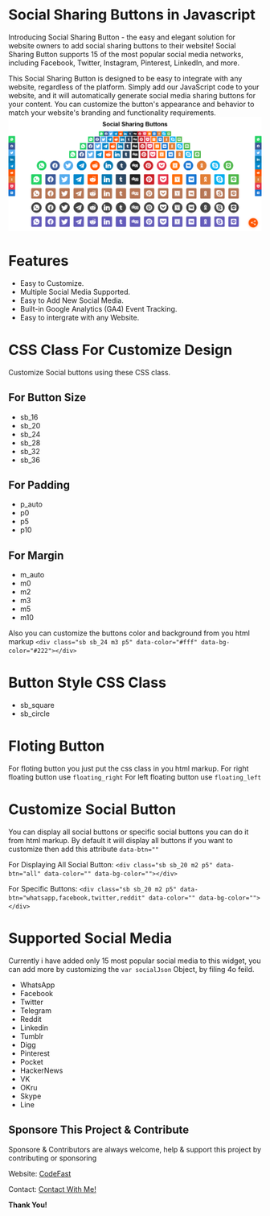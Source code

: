 # Social Sharing Buttons in Javascript
Introducing Social Sharing Button - the easy and elegant solution for website owners to add social sharing buttons to their website! Social Sharing Button supports 15 of the most popular social media networks, including Facebook, Twitter, Instagram, Pinterest, LinkedIn, and more.

This Social Sharing Button is designed to be easy to integrate with any website, regardless of the platform. Simply add our JavaScript code to your website, and it will automatically generate social media sharing buttons for your content. You can customize the button's appearance and behavior to match your website's branding and functionality requirements.
![Social Buttons Screenshot](https://github.com/airaju94/Social-Sharing-Buttons-in-Javascript/blob/ba4657bbf224acbc7339dddc6bafada6908bc809/src/Screenshot-Social-Sharing-Buttons.png)

# Features
- Easy to Customize.
- Multiple Social Media Supported.
- Easy to Add New Social Media.
- Built-in Google Analytics (GA4) Event Tracking.
- Easy to intergrate with any Website.

# CSS Class For Customize Design
Customize Social buttons using these CSS class.
## For Button Size
- sb_16
- sb_20
- sb_24
- sb_28
- sb_32
- sb_36

## For Padding
- p_auto
- p0
- p5
- p10

## For Margin
- m_auto
- m0
- m2
- m3
- m5
- m10

Also you can customize the buttons color and background from you html markup
`<div class="sb sb_24 m3 p5" data-color="#fff" data-bg-color="#222"></div>`

# Button Style CSS Class
- sb_square
- sb_circle

# Floting Button
For floting button you just put the css class in you html markup.
For right floating button use `floating_right`
For left floating button use `floating_left`

# Customize Social Button
You can display all social buttons or specific social buttons you can do it from html markup.
By default it will display all buttons if you want to customize then add this attribute `data-btn=""`

For Displaying All Social Button: `<div class="sb sb_20 m2 p5" data-btn="all" data-color="" data-bg-color=""></div>`

For Specific Buttons: `<div class="sb sb_20 m2 p5" data-btn="whatsapp,facebook,twitter,reddit" data-color="" data-bg-color=""></div>`

# Supported Social Media
Currently i have added only 15 most popular social media to this widget, you can add more by customizing the `var socialJson` Object, by filing 4o feild.

- WhatsApp
- Facebook
- Twitter
- Telegram
- Reddit
- Linkedin
- Tumblr
- Digg
- Pinterest
- Pocket
- HackerNews
- VK
- OKru
- Skype
- Line

## Sponsore This Project & Contribute
Sponsore & Contributors are always welcome, help & support this project by contributing or sponsoring

Website: [CodeFast](https://codefast.online)

Contact: [Contact With Me!](https://codefast.online/contact/)

**Thank You!**
